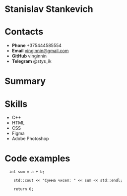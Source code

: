 # Stanislav Stankevich

# Contacts
* **Phone** +375444585554
* **Email** vinginnin@gmail.com
* **GitHub** vinginnin
* **Telegram** @stys_ik

# Summary


# Skills
* C++
* HTML
* CSS
* Figma
* Adobe Photoshop

# Code examples

```
  int sum = a + b;
    
    std::cout << "Сумма чисел: " << sum << std::endl;
    
    return 0;
```